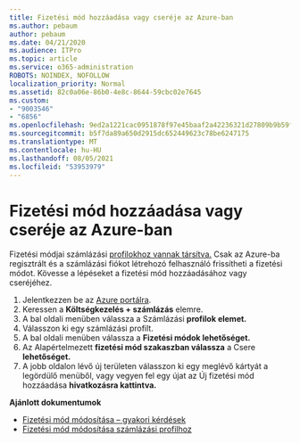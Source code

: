 ```yaml
---
title: Fizetési mód hozzáadása vagy cseréje az Azure-ban
ms.author: pebaum
author: pebaum
ms.date: 04/21/2020
ms.audience: ITPro
ms.topic: article
ms.service: o365-administration
ROBOTS: NOINDEX, NOFOLLOW
localization_priority: Normal
ms.assetid: 82c0a06e-86b0-4e8c-8644-59cbc02e7645
ms.custom:
- "9003546"
- "6856"
ms.openlocfilehash: 9ed2a1221cac0951878f97e45baaf2a42236321d27809b9b59f612343f66fd58
ms.sourcegitcommit: b5f7da89a650d2915dc652449623c78be6247175
ms.translationtype: MT
ms.contentlocale: hu-HU
ms.lasthandoff: 08/05/2021
ms.locfileid: "53953979"
---
```

# <a name="add-or-replace-payment-method-in-azure"></a>Fizetési mód hozzáadása vagy cseréje az Azure-ban

Fizetési módjai számlázási [profilokhoz vannak társítva.](https://docs.microsoft.com/azure/billing/billing-how-to-change-credit-card?WT.mc_id=Portal-Microsoft_Azure_Support#change-payment-method-for-a-billing-profile) Csak az Azure-ba regisztrált és a számlázási fiókot létrehozó felhasználó frissítheti a fizetési módot. Kövesse a lépéseket a fizetési mód hozzáadásához vagy cseréjéhez.

1. Jelentkezzen be az [Azure portálra](https://portal.azure.com/).
2. Keressen a **Költségkezelés + számlázás** elemre.
3. A bal oldali menüben válassza a Számlázási **profilok elemet.**
4. Válasszon ki egy számlázási profilt.
5. A bal oldali menüben válassza a **Fizetési módok lehetőséget.**
6. Az Alapértelmezett **fizetési mód szakaszban válassza** a Csere **lehetőséget.**
7. A jobb oldalon lévő új területen válasszon ki egy meglévő kártyát a legördülő menüből, vagy vegyen fel egy újat az Új fizetési mód hozzáadása **hivatkozásra kattintva.**

**Ajánlott dokumentumok**

- [Fizetési mód módosítása – gyakori kérdések](https://docs.microsoft.com/azure/billing/billing-how-to-change-credit-card?WT.mc_id=Portal-Microsoft_Azure_Support#frequently-asked-questions)
- [Fizetési mód módosítása számlázási profilhoz](https://docs.microsoft.com/azure/cost-management-billing/manage/change-credit-card?WT.mc_id=Portal-Microsoft_Azure_Support#manage-credit-cards-for-a-microsoft-customer-agreement)
